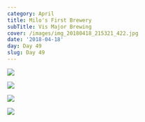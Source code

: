 ```yaml
---
category: April
title: Milo's First Brewery
subTitle: Vis Major Brewing
cover: /images/img_20180418_215321_422.jpg
date: '2018-04-18'
day: Day 49
slug: Day 49
---
```

![](/images/img_20180418_215321_422.jpg)

![](/images/img_20180418_200202.jpg)

![](/images/img_20180418_194931.jpg)

![](/images/img_20180418_201354.jpg)
